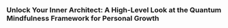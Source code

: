 ###  Unlock Your Inner Architect: A High-Level Look at the Quantum Mindfulness Framework for Personal Growth
